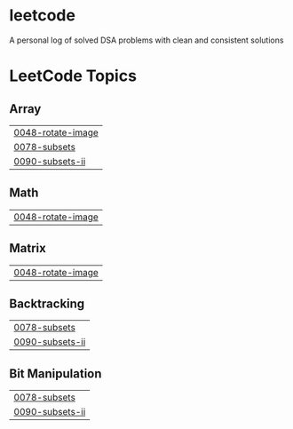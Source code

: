 # leetcode
A personal log of solved DSA problems with clean and consistent solutions

<!---LeetCode Topics Start-->
# LeetCode Topics
## Array
|  |
| ------- |
| [0048-rotate-image](https://github.com/Savvythelegend/leetcode/tree/master/0048-rotate-image) |
| [0078-subsets](https://github.com/Savvythelegend/leetcode/tree/master/0078-subsets) |
| [0090-subsets-ii](https://github.com/Savvythelegend/leetcode/tree/master/0090-subsets-ii) |
## Math
|  |
| ------- |
| [0048-rotate-image](https://github.com/Savvythelegend/leetcode/tree/master/0048-rotate-image) |
## Matrix
|  |
| ------- |
| [0048-rotate-image](https://github.com/Savvythelegend/leetcode/tree/master/0048-rotate-image) |
## Backtracking
|  |
| ------- |
| [0078-subsets](https://github.com/Savvythelegend/leetcode/tree/master/0078-subsets) |
| [0090-subsets-ii](https://github.com/Savvythelegend/leetcode/tree/master/0090-subsets-ii) |
## Bit Manipulation
|  |
| ------- |
| [0078-subsets](https://github.com/Savvythelegend/leetcode/tree/master/0078-subsets) |
| [0090-subsets-ii](https://github.com/Savvythelegend/leetcode/tree/master/0090-subsets-ii) |
<!---LeetCode Topics End-->